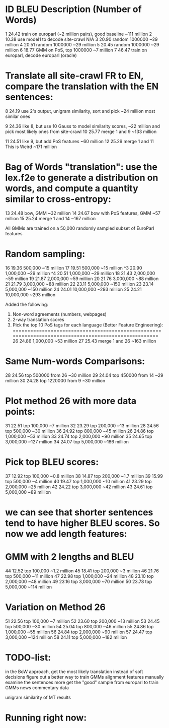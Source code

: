 ID          BLEU            Description                                             (Number of Words)
=====================================================================================================
1           24.42           train on europarl (~2 million pairs), good baseline     ~111 million
2           10.38           use model1 to decode site-crawl                         N/A
3           20.90           random 1000000                                          ~29 million
4           20.51           random 1000000                                          ~29 million
5           20.45           random 1000000                                          ~29 million
6           18.77           GMM on PoS, top 1000000                                 ~7 million
7           46.47           train on europarl, decode europarl (oracle)

Translate all site-crawl FR to EN, compare the translation with the EN sentences:
=====================================================================================================
8           24.19           use 2's output, unigram similarity, sort and pick       ~24 million
                            most similar ones

9           24.36           like 8, but use 10 Gauss to model similarity scores,    ~22 million
                            and pick most likely ones from site-crawl
10          25.77           merge 1 and 9                                           ~133 million

11          24.51           like 9, but add PoS features                            ~60 million
12          25.29           merge 1 and 11                  This is Weird           ~171 million

Bag of Words "translation": use the lex.f2e to generate a distribution on words,
and compute a quantity similar to cross-entropy:
=====================================================================================================
13          24.48           bow, GMM                                                ~32 million
14          24.67           bow with PoS features, GMM                              ~57 million
15          25.24           merge 1 and 14                                          ~167 million

All GMMs are trained on a 50,000 randomly sampled subset of EuroParl features

Random sampling:
=====================================================================================================
16          19.36           500,000                                                 ~15 million
17          19.51           500,000                                                 ~15 million
^3          20.90           1,000,000                                               ~29 million
^4          20.51           1,000,000                                               ~29 million
18          21.43           2,000,000                                               ~59 million
19          21.87           2,000,000                                               ~59 million
20          21.76           3,000,000                                               ~88 million
21          21.79           3,000,000                                               ~88 million
22          23.11           5,000,000                                               ~150 million
23          23.14           5,000,000                                               ~150 million
24          24.01           10,000,000                                              ~293 million
25          24.21           10,000,000                                              ~293 million

Added the following:
1. Non-word agreements (numbers, webpages)
2. 2-way translation scores
3. Pick the top 10 PoS tags for each language
(Better Feature Engineering):
=====================================================================================================
26          24.86           1,000,000                                               ~53 million
27          25.43           merge 1 and 26                                          ~163 million

Same Num-words Comparisons:
=====================================================================================================
28          24.56           top 500000 from 26                                      ~30 million
29          24.04           top 450000 from 14                                      ~29 million
30          24.28           top 1220000 from 9                                      ~30 million

Plot method 26 with more data points:
=====================================================================================================
31          22.51           top 100,000                                             ~7 million
32          23.29           top 200,000                                             ~13 million
28          24.56           top 500,000                                             ~30 million
36          24.92           top 800,000                                             ~45 million
26          24.86           top 1,000,000                                           ~53 million
33          24.74           top 2,000,000                                           ~90 million
35          24.65           top 3,000,000                                           ~127 million
34          24.07           top 5,000,000                                           ~186 million

Pick top BLEU scores:
=====================================================================================================
37          12.92           top 100,000                                             ~0.8 million
38          14.87           top 200,000                                             ~1.7 million
39          15.99           top 500,000                                             ~4 million
40          19.47           top 1,000,000                                           ~10 million
41          23.29           top 2,000,000                                           ~25 million
42          24.22           top 3,000,000                                           ~42 million
43          24.61           top 5,000,000                                           ~89 million
# we can see that shorter sentences tend to have higher BLEU scores. So now we add length features:

GMM with 2 lengths and BLEU
=====================================================================================================
44          12.52           top 100,000                                             ~1.2 million
45          18.41           top 200,000                                             ~3 million
46          21.76           top 500,000                                             ~11 million
47          22.98           top 1,000,000                                           ~24 million
48          23.10           top 2,000,000                                           ~48 million
49          23.16           top 3,000,000                                           ~70 million
50          23.78           top 5,000,000                                           ~114 million

Variation on Method 26
=====================================================================================================
51          22.56           top 100,000                                             ~7 million
52          23.60           top 200,000                                             ~13 million
53          24.45           top 500,000                                             ~30 million
54          25.04           top 800,000                                             ~46 million
55          24.86           top 1,000,000                                           ~55 million
56          24.84           top 2,000,000                                           ~90 million
57          24.47           top 3,000,000                                           ~124 million
58          24.11           top 5,000,000                                           ~182 million

TODO-list:
=====================================================================================================
in the BoW approach, get the most likely translation instead of soft decisions
figure out a better way to train GMMs
alignment features
manually examine the sentences more
get the "good" sample from europarl to train GMMs
news commentary data

unigram similarity of MT results

Running right now:
=====================================================================================================
